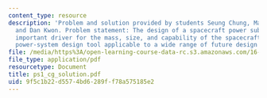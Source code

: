 ```yaml
---
content_type: resource
description: 'Problem and solution provided by students Seung Chung, Mark Hilstad,
  and Dan Kwon. Problem statement: The design of a spacecraft power subsystem is an
  important driver for the mass, size, and capability of the spacecraft. Create a
  power-system design tool applicable to a wide range of future design problems.'
file: /media/https%3A/open-learning-course-data-rc.s3.amazonaws.com/16-851-satellite-engineering-fall-2003/9f5c1b22d5574bd6289ff78a575185e2_ps1_cg_solution.pdf
file_type: application/pdf
resourcetype: Document
title: ps1_cg_solution.pdf
uid: 9f5c1b22-d557-4bd6-289f-f78a575185e2
---
```

